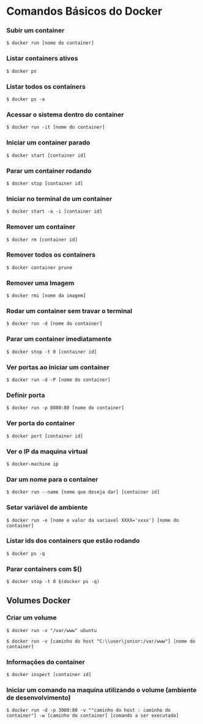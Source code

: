 # Comandos Básicos do Docker

### Subir um container
```
$ docker run [nome do container]
```

### Listar containers ativos
```
$ docker ps
```

### Listar todos os containers
```
$ docker ps -a
```

### Acessar o sistema dentro do container
```
$ docker run -it [nome do container]
```

### Iniciar um container parado
```
$ docker start [container id]
```

### Parar um container rodando
```
$ docker stop [container id]
```

### Iniciar no terminal de um container
```
$ docker start -a -i [container id]
```

### Remover um container
```
$ docker rm [container id]
```

### Remover todos os containers
```
$ docker container prune
```

### Remover uma Imagem
```
$ docker rmi [nome da imagem]
```

### Rodar um container sem travar o terminal
```
$ docker run -d [nome do container]
```

### Parar um container imediatamente
```
$ docker stop -t 0 [container id]
```

### Ver portas ao iniciar um container
```
$ docker run -d -P [nome do container]
```

### Definir porta
```
$ docker run -p 8080:80 [nome do container]
```

### Ver porta do container
```
$ docker port [container id]
```

### Ver o IP da maquina virtual
```
$ docker-machine ip
```

### Dar um nome para o container
```
$ docker run --name [nome que deseja dar] [container id]
```

### Setar variável de ambiente
```
$ docker run -e [nome e valor da variavel XXXX='xxxx'] [nome do container]
```

### Listar ids dos containers que estão rodando
```
$ docker ps -q
```

### Parar containers com $()
```
$ docker stop -t 0 $(docker ps -q)
```

## Volumes Docker

### Criar um volume
```
$ docker run -v "/var/www" ubuntu
```
```
$ docker run -v [caminho do host "C:\\user\junior:/var/www"] [nome do container]
```

### Informações do container
```
$ docker inspect [container id]
```

### Iniciar um comando na maquina utilizando o volume (ambiente de desenvolvimento)
```
$ docker run -d -p 3000:80 -v ""caminho do host : caminho do container"] -w [caminho do container] [comando a ser executado]
```
